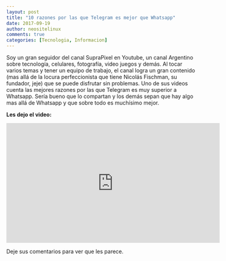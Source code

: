 ```yaml
---
layout: post
title: "10 razones por las que Telegram es mejor que Whatsapp"
date: 2017-09-19
author: neositelinux
comments: true
categories: [Tecnologia, Informacion]
---
```

Soy un gran seguidor del canal SupraPixel en Youtube, un canal Argentino sobre tecnología, celulares, fotografía, video juegos y demás. Al tocar varios temas y tener un equipo de trabajo, el canal logra un gran contenido (mas allá de la locura perfeccionista que tiene Nicolás Fischman, su fundador, jeje) que se puede disfrutar sin problemas. Uno de sus videos cuenta las mejores razones por las que Telegram es muy superior a Whatsapp. Sería bueno que lo compartan y los demás sepan que hay algo mas allá de Whatsapp y que sobre todo es muchísimo mejor.

**Les dejo el video:**

<iframe width="560" height="315" src="https://www.youtube.com/embed/QaCho0ca6UY" frameborder="0" allowfullscreen></iframe>

Deje sus comentarios para ver que les parece.
